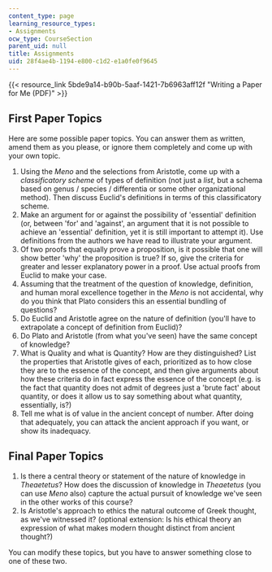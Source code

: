 ```yaml
---
content_type: page
learning_resource_types:
- Assignments
ocw_type: CourseSection
parent_uid: null
title: Assignments
uid: 28f4ae4b-1194-e800-c1d2-e1a0fe0f9645
---
```


{{< resource_link 5bde9a14-b90b-5aaf-1421-7b6963aff12f "Writing a Paper for Me (PDF)" >}}

First Paper Topics
------------------

Here are some possible paper topics. You can answer them as written, amend them as you please, or ignore them completely and come up with your own topic.

1.  Using the _Meno_ and the selections from Aristotle, come up with a _classificatory scheme_ of types of definition (not just a _list_, but a schema based on genus / species / differentia or some other organizational method). Then discuss Euclid's definitions in terms of this classificatory scheme.
2.  Make an argument for or against the possibility of 'essential' definition (or, between 'for' and 'against', an argument that it is not possible to achieve an 'essential' definition, yet it is still important to attempt it). Use definitions from the authors we have read to illustrate your argument.
3.  Of two proofs that equally prove a proposition, is it possible that one will show better 'why' the proposition is true? If so, give the criteria for greater and lesser explanatory power in a proof. Use actual proofs from Euclid to make your case.
4.  Assuming that the treatment of the question of knowledge, definition, and human moral excellence together in the _Meno_ is not accidental, why do you think that Plato considers this an essential bundling of questions?
5.  Do Euclid and Aristotle agree on the nature of definition (you'll have to extrapolate a concept of definition from Euclid)?
6.  Do Plato and Aristotle (from what you've seen) have the same concept of knowledge?
7.  What is Quality and what is Quantity? How are they distinguished? List the properties that Aristotle gives of each, prioritized as to how close they are to the essence of the concept, and then give arguments about how these criteria do in fact express the essence of the concept (e.g. is the fact that quantity does not admit of degrees just a 'brute fact' about quantity, or does it allow us to say something about what quantity, essentially, is?)
8.  Tell me what is of value in the ancient concept of number. After doing that adequately, you can attack the ancient approach if you want, or show its inadequacy.

Final Paper Topics
------------------

1.  Is there a central theory or statement of the nature of knowledge in _Theaetetus_? How does the discussion of knowledge in _Theaetetus_ (you can use _Meno_ also) capture the actual pursuit of knowledge we've seen in the other works of this course?
2.  Is Aristotle's approach to ethics the natural outcome of Greek thought, as we've witnessed it? (optional extension: Is his ethical theory an expression of what makes modern thought distinct from ancient thought?)

You can modify these topics, but you have to answer something close to one of these two.